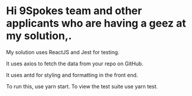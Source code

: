 # Hi 9Spokes team and other applicants who are having a geez at my solution,.
My solution uses ReactJS and Jest for testing.

It uses axios to fetch the data from your repo on GitHub.

It uses antd for styling and formatting in the front end.

To run this, use yarn start.
To view the test suite use yarn test.
